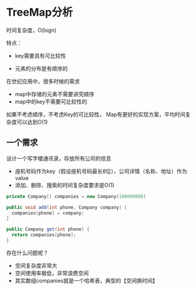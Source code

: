 # TreeMap分析

时间复杂度，O(logn)

特点：

- key需要具有可比较性

- 元素的分布是有顺序的



在世纪应用中，很多时候的需求

- map中存储的元素不需要讲究顺序
- map中的key不需要可比较性的



如果不考虑顺序，不考虑Key的可比较性， Map有更好的实现方案，平均时间复杂度可以达到O(1)



## 一个需求

设计一个写字楼通讯录，存放所有公司的信息

- 座机号码作为key（假设座机号码最长8位），公司详情（名称、地址）作为value
- 添加、删除、搜索的时间复杂度要求是O(1)

```java
private Company[] companies = new Company[100000000]

public void add(int phone, Company company) {
  companies[phone] = company;
}

public Company get(int phone) {
  return companies[phone];
}
```

存在什么问题呢？

- 空间复杂度非常大
- 空间使用率极低，非常浪费空间
- 其实数组companies就是一个哈希表，典型的【空间换时间】
